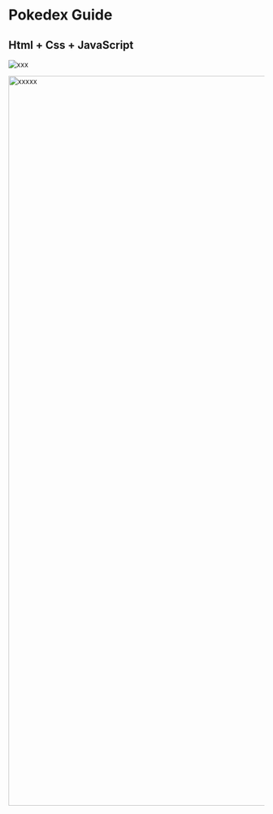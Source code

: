 # Pokedex Guide

## Html + Css + JavaScript

![xxx](https://user-images.githubusercontent.com/105823500/234531759-ba003fde-96c8-46c5-8858-1bfbcd9ff1ce.gif)

<img width="1436" alt="xxxxx" src="https://user-images.githubusercontent.com/105823500/234531879-f7a51b0a-3695-40ba-9f84-7317926e4074.png">

